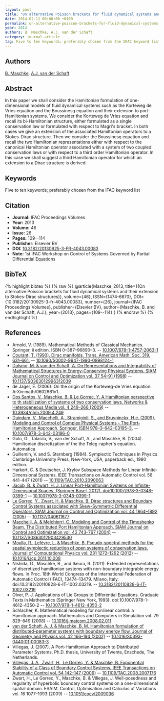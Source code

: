 ```yaml
---
layout: post
title: "On alternative Poisson brackets for fluid dynamical systems and their extension to Stokes-Dirac structures"
date: 2014-02-11 00:00:00 +0100
permalink: on-alternative-poisson-brackets-for-fluid-dynamical-systems-and-their-extension-to-stokes-dirac-structures
year: 2013
authors: B. Maschke, A.J. van der Schaft
category: journal-article
tag: Five to ten keywords; preferably chosen from the IFAC keyword list
---
```

 
## Authors
[B. Maschke](authors/bernhard-maschke), [A.J. van der Schaft](authors/arjan-van-der-schaft)
 
## Abstract
In this paper we shall consider the Hamiltonian formulation of one-dimensional models of fluid dynamical systems such as the Korteweg de Vries equation and the Boussinesq equation and their extension to port-Hamiltonian systems. We consider the Korteweg de Vries equation and recall its bi-Hamiltonian structure, either formulated as a single conservation law or formulated with respect to Magri's bracket. In both cases we give an extension of the associated Hamiltonian operators to a Stokes-Dirac structure. Then we consider the Boussinesq equation and recall the two Hamiltonian representations either with respect to the canonical Hamiltonian operator associated with a system of two coupled conservation laws or with respect to a third order Hamiltonian operator. In this case we shall suggest a third Hamiltonian operator for which an extension to a Dirac structure is derived.
 
## Keywords
Five to ten keywords; preferably chosen from the IFAC keyword list
 
## Citation
- **Journal:** IFAC Proceedings Volumes
- **Year:** 2013
- **Volume:** 46
- **Issue:** 26
- **Pages:** 109--114
- **Publisher:** Elsevier BV
- **DOI:** [10.3182/20130925-3-FR-4043.00083](https://doi.org/10.3182/20130925-3-FR-4043.00083)
- **Note:** 1st IFAC Workshop on Control of Systems Governed by Partial Differential Equations
 
## BibTeX
{% highlight bibtex %}
{% raw %}
@article{Maschke_2013,
  title={{On alternative Poisson brackets for fluid dynamical systems and their extension to Stokes-Dirac structures}},
  volume={46},
  ISSN={1474-6670},
  DOI={10.3182/20130925-3-fr-4043.00083},
  number={26},
  journal={IFAC Proceedings Volumes},
  publisher={Elsevier BV},
  author={Maschke, B. and van der Schaft, A.J.},
  year={2013},
  pages={109--114}
}
{% endraw %}
{% endhighlight %}
 
## References
- Arnold, V. (1989). Mathematical Methods of Classical Mechanics. Springer, ii edition. ISBN 0–387–96890–3. -- [10.1007/978-1-4757-2063-1](https://doi.org/10.1007/978-1-4757-2063-1)
- [Courant, T. (1990). Dirac manifolds. Trans. American Math. Soc. 319, 631–661.](dirac-manifolds) -- [10.1090/S0002-9947-1990-0998124-1](https://doi.org/10.1090/S0002-9947-1990-0998124-1)
- [Dalsmo, M. & van der Schaft, A. On Representations and Integrability of Mathematical Structures in Energy-Conserving Physical Systems. SIAM Journal on Control and Optimization vol. 37 54–91 (1998)](on-representations-and-integrability-of-mathematical-structures-in-energy-conserving-physical-systems) -- [10.1137/S0363012996312039](https://doi.org/10.1137/S0363012996312039)
- de Jager, E. (2006). On the origin of the Korteweg-de Vries equation. ArXiv:math/0602661v1.
- [Dos Santos, V., Maschke, B. & Le Gorrec, Y. A Hamiltonian perspective to th
stabilization of systems of two conservation laws. Networks &amp; Heterogeneous Media vol. 4 249–266 (2009)](a-hamiltonian-perspective-to-the-stabilization-of-systems-of-two-conservation-laws) -- [10.3934/nhm.2009.4.249](https://doi.org/10.3934/nhm.2009.4.249)
- [Duindam, V., Macchelli, A., Stramigioli, S., and Bruyninckx, H.e. (2009). Modeling and Control of Complex Physical Systems - The Port-Hamiltonian Approach. Springer. ISBN 978–3–642–03195–3.](modeling-and-control-of-complex-physical-systems) -- [10.1007/978-3-642-03196-0](https://doi.org/10.1007/978-3-642-03196-0)
- Golo, G., Talasila, V., van der Schaft, A., and Maschke, B. (2004). Hamiltonian discretization of the the Teleg-rapher's equation. Automatica.
- Guillemin, V. and S. Sternberg (1984). Symplectic Techniques in Physics. Cambridge University Press, New-York, USA, paperback ed., 1990 edition.
- Harkort, C. & Deutscher, J. Krylov Subspace Methods for Linear Infinite-Dimensional Systems. IEEE Transactions on Automatic Control vol. 56 441–447 (2011) -- [10.1109/TAC.2010.2090063](https://doi.org/10.1109/TAC.2010.2090063)
- [Jacob, B. & Zwart, H. J. Linear Port-Hamiltonian Systems on Infinite-Dimensional Spaces. (Springer Basel, 2012). doi:10.1007/978-3-0348-0399-1](linear-port-hamiltonian-systems-on-infinite-dimensional-spaces) -- [10.1007/978-3-0348-0399-1](https://doi.org/10.1007/978-3-0348-0399-1)
- [Le Gorrec, Y., Zwart, H. & Maschke, B. Dirac structures and Boundary Control Systems associated with Skew-Symmetric Differential Operators. SIAM Journal on Control and Optimization vol. 44 1864–1892 (2005)](dirac-structures-and-boundary-control-systems-associated-with-skew-symmetric-differential-operators) -- [10.1137/040611677](https://doi.org/10.1137/040611677)
- [Macchelli, A. & Melchiorri, C. Modeling and Control of the Timoshenko Beam. The Distributed Port Hamiltonian Approach. SIAM Journal on Control and Optimization vol. 43 743–767 (2004)](modeling-and-control-of-the-timoshenko-beam-the-distributed-port-hamiltonian-approach) -- [10.1137/S0363012903429530](https://doi.org/10.1137/S0363012903429530)
- [Moulla, R., Lefévre, L. & Maschke, B. Pseudo-spectral methods for the spatial symplectic reduction of open systems of conservation laws. Journal of Computational Physics vol. 231 1272–1292 (2012)](pseudo-spectral-methods-for-the-spatial-symplectic-reduction-of-open-systems-of-conservation-laws) -- [10.1016/j.jcp.2011.10.008](https://doi.org/10.1016/j.jcp.2011.10.008)
- Nishida, G., Maschke, B., and Ikeura, R. (2011). Extended representations of discretized hamiltonian systems with non-boundary integrable energy flows. In Proc. 18th World Congress of the International Federation of Automatic Control (IFAC), 13474–13479. Milano, Italy. doi:10.3182/20110828-6-IT-1002.03219. -- [10.3182/20110828-6-IT-1002.03219](https://doi.org/10.3182/20110828-6-IT-1002.03219)
- Olver, P. J. Applications of Lie Groups to Differential Equations. Graduate Texts in Mathematics (Springer New York, 1993). doi:10.1007/978-1-4612-4350-2 -- [10.1007/978-1-4612-4350-2](https://doi.org/10.1007/978-1-4612-4350-2)
- Schlacher, K. Mathematical modeling for nonlinear control: a Hamiltonian approach. Mathematics and Computers in Simulation vol. 79 829–849 (2008) -- [10.1016/j.matcom.2008.02.011](https://doi.org/10.1016/j.matcom.2008.02.011)
- [van der Schaft, A. J. & Maschke, B. M. Hamiltonian formulation of distributed-parameter systems with boundary energy flow. Journal of Geometry and Physics vol. 42 166–194 (2002)](hamiltonian-formulation-of-distributed-parameter-systems-with-boundary-energy-flow) -- [10.1016/S0393-0440(01)00083-3](https://doi.org/10.1016/S0393-0440(01)00083-3)
- Villegas, J. (2007). A Port-Hamiltonian Approach to Distributed Parameter Systems. Ph.D. thesis, University of Twente, Enschede, The Netherlands.
- [Villegas, J. A., Zwart, H., Le Gorrec, Y. & Maschke, B. Exponential Stability of a Class of Boundary Control Systems. IEEE Transactions on Automatic Control vol. 54 142–147 (2009)](exponential-stability-of-a-class-of-boundary-control-systems) -- [10.1109/TAC.2008.2007176](https://doi.org/10.1109/TAC.2008.2007176)
- Zwart, H., Le Gorrec, Y., Maschke, B. & Villegas, J. Well-posedness and regularity of hyperbolic boundary control systems on a one-dimensional spatial domain. ESAIM: Control, Optimisation and Calculus of Variations vol. 16 1077–1093 (2009) -- [10.1051/cocv/2009036](https://doi.org/10.1051/cocv/2009036)

